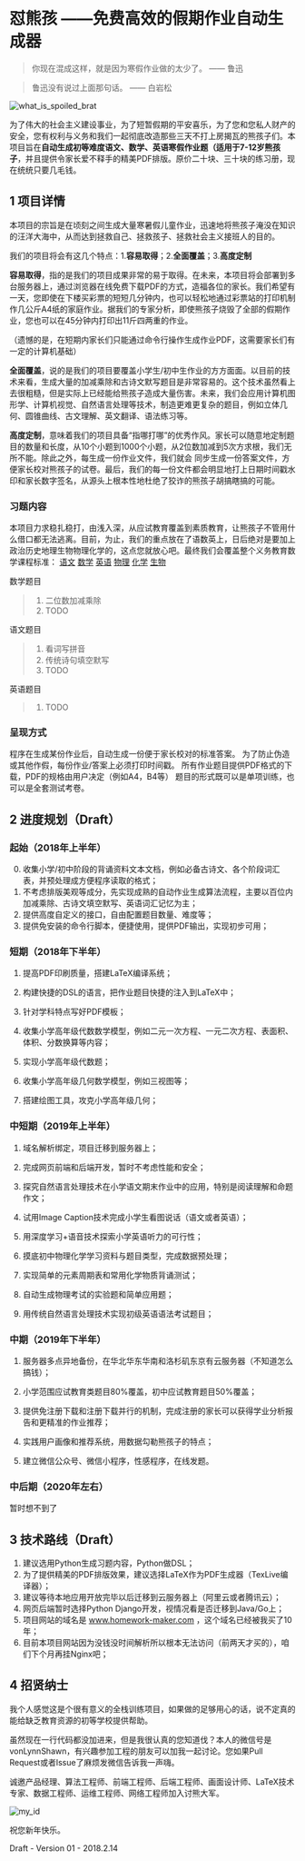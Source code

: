 # 怼熊孩 ——免费高效的假期作业自动生成器

> 你现在混成这样，就是因为寒假作业做的太少了。 —— 鲁迅

> 鲁迅没有说过上面那句话。 —— 白岩松

![what_is_spoiled_brat](image/spoiled_brat.jpg)

为了伟大的社会主义建设事业，为了短暂假期的平安喜乐，为了您和您私人财产的安全，您有权利与义务和我们一起彻底改造那些三天不打上房揭瓦的熊孩子们。本项目旨在**自动生成初等难度语文、数学、英语寒假作业题（适用于7-12岁熊孩子**，并且提供令家长爱不释手的精美PDF排版。原价二十块、三十块的练习册，现在统统只要几毛钱。

## 1 项目详情

本项目的宗旨是在顷刻之间生成大量寒暑假儿童作业，迅速地将熊孩子淹没在知识的汪洋大海中，从而达到拯救自己、拯救孩子、拯救社会主义接班人的目的。

我们的项目将会有这几个特点：1.**容易取得**；2.**全面覆盖**；3.**高度定制**

**容易取得**，指的是我们的项目成果非常的易于取得。在未来，本项目将会部署到多台服务器上，通过浏览器在线免费下载PDF的方式，造福各位的家长。我们希望有一天，您即使在下楼买彩票的短短几分钟内，也可以轻松地通过彩票站的打印机制作几公斤A4纸的家庭作业。据我们的专家分析，即使熊孩子烧毁了全部的假期作业，您也可以在45分钟内打印出11斤四两重的作业。

（遗憾的是，在短期内家长们只能通过命令行操作生成作业PDF，这需要家长们有一定的计算机基础）

**全面覆盖**，说的是我们的项目要覆盖小学生/初中生作业的方方面面。以目前的技术来看，生成大量的加减乘除和古诗文默写题目是非常容易的。这个技术虽然看上去很粗糙，但是实际上已经能给熊孩子造成大量伤害。未来，我们会应用计算机图形学、计算机视觉、自然语言处理等技术，制造更难更复杂的题目，例如立体几何、圆锥曲线、古文理解、英文翻译、语法练习等。

**高度定制**，意味着我们的项目具备“指哪打哪”的优秀作风。家长可以随意地定制题目的数量和长度，从10个小题到1000个小题，从2位数加减到5次方求根，我们无所不能。除此之外，每生成一份作业文件，我们就会 同步生成一份答案文件，方便家长校对熊孩子的试卷。最后，我们的每一份文件都会明显地打上日期时间戳水印和家长数字签名，从源头上根本性地杜绝了狡诈的熊孩子胡搞瞎搞的可能。


### 习题内容

本项目力求稳扎稳打，由浅入深，从应试教育覆盖到素质教育，让熊孩子不管用什么借口都无法逃离。目前，为止，我们的重点放在了语数英上，日后绝对是要加上政治历史地理生物物理化学的，这点您就放心吧。最终我们会覆盖整个义务教育数学课程标准：
[语文](http://www.being.org.cn/ncs/2011/义务教育数学课程标准2011年版.pdf) [数学](http://www.being.org.cn/ncs/2011/义务教育数学课程标准2011年版.pdf) [英语](http://www.being.org.cn/ncs/2011/义务教育数学课程标准2011年版.pdf) [物理](http://www.being.org.cn/ncs/2011/义务教育数学课程标准2011年版.pdf) [化学](http://www.being.org.cn/ncs/2011/义务教育数学课程标准2011年版.pdf) [生物](http://www.being.org.cn/ncs/2011/义务教育数学课程标准2011年版.pdf)

数学题目

> 1. 二位数加减乘除
> 2. TODO

语文题目

> 1. 看词写拼音
> 2. 传统诗句填空默写
> 3. TODO

英语题目

> 1. TODO

### 呈现方式

程序在生成某份作业后，自动生成一份便于家长校对的标准答案。
为了防止伪造或其他作假，每份作业/答案上必须打印时间戳。
所有作业题目提供PDF格式的下载，PDF的规格由用户决定（例如A4，B4等）
题目的形式既可以是单项训练，也可以是全套测试考卷。 

## 2 进度规划（Draft）

### 起始（2018年上半年）

0. 收集小学/初中阶段的背诵资料文本文档，例如必备古诗文、各个阶段词汇表，并预处理成方便程序读取的格式；
1. 不考虑排版美观等成分，先实现成熟的自动作业生成算法流程，主要以百位内加减乘除、古诗文填空默写、英语词汇记忆为主；
2. 提供高度自定义的接口，自由配置题目数量、难度等；
3. 提供免安装的命令行脚本，便捷使用，提供PDF输出，实现初步可用；

### 短期（2018年下半年）

1. 提高PDF印刷质量，搭建LaTeX编译系统；
2. 构建快捷的DSL的语言，把作业题目快捷的注入到LaTeX中；
3. 针对学科特点写好PDF模板；

4. 收集小学高年级代数数学模型，例如二元一次方程、一元二次方程、表面积、体积、分数换算等内容；
5. 实现小学高年级代数题；

6. 收集小学高年级几何数学模型，例如三视图等；
6. 搭建绘图工具，攻克小学高年级几何；

### 中短期（2019年上半年）

1. 域名解析绑定，项目迁移到服务器上；
2. 完成网页前端和后端开发，暂时不考虑性能和安全；

3. 探究自然语言处理技术在小学语文期末作业中的应用，特别是阅读理解和命题作文；
4. 试用Image Caption技术完成小学生看图说话（语文或者英语）；
5. 用深度学习+语音技术探索小学英语听力的可行性；

6. 摸底初中物理化学学习资料与题目类型，完成数据预处理；
7. 实现简单的元素周期表和常用化学物质背诵测试；
8. 自动生成物理考试的实验题和简单应用题；
9. 用传统自然语言处理技术实现初级英语语法考试题目；

### 中期（2019年下半年）

1. 服务器多点异地备份，在华北华东华南和洛杉矶东京有云服务器（不知道怎么搞钱）；
2. 小学范围应试教育类题目80%覆盖，初中应试教育题目50%覆盖；

3. 提供免注册下载和注册下载并行的机制，完成注册的家长可以获得学业分析报告和更精准的作业推荐；
4. 实践用户画像和推荐系统，用数据勾勒熊孩子的特点；

5. 建立微信公众号、微信小程序，性感程序，在线发题。

### 中后期（2020年左右）

暂时想不到了

## 3 技术路线（Draft）

1. 建议选用Python生成习题内容，Python做DSL；
2. 为了提供精美的PDF排版效果，建议选择LaTeX作为PDF生成器（TexLive编译器）；
3. 建议等待本地应用开放完毕以后迁移到云服务器上（阿里云或者腾讯云）；
4. 网页后端暂时选择Python Django开发，视情况看是否迁移到Java/Go上；
5. 项目网站的域名是 www.homework-maker.com ，这个域名已经被我买了10年；
6. 目前本项目网站因为没钱没时间解析所以根本无法访问（前两天才买的），咱们下个月再挂Nginx吧；

## 4 招贤纳士

我个人感觉这是个很有意义的全栈训练项目，如果做的足够用心的话，说不定真的能给缺乏教育资源的初等学校提供帮助。

虽然现在一行代码都没加进来，但是我很认真的您知道伐？本人的微信号是vonLynnShawn，有兴趣参加工程的朋友可以加我一起讨论。您如果Pull Request或者Issue了麻烦发微信告诉我一声嗨。

诚邀产品经理、算法工程师、前端工程师、后端工程师、画面设计师、LaTeX技术专家、数据工程师、运维工程师、网络工程师加入讨熊大军。

![my_id](image/wechat_id.jpg)

祝您新年快乐。

Draft - Version 01 - 2018.2.14
